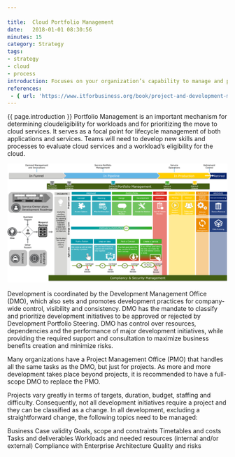 ```yaml
---

title:  Cloud Portfolio Management
date:   2018-01-01 08:30:56
minutes: 15
category: Strategy
tags:
- strategy
- cloud
- process
introduction: Focuses on your organization’s capability to manage and prioritize IT investments, programs, and projects in alignment with your organization’s business goals.
references:
 - { url: 'https://www.itforbusiness.org/book/project-and-development-management/overview/' , title: 'IT for Business'}
---
```


{{ page.introduction }}
Portfolio Management is an important mechanism for determining cloudeligibility
for workloads and for prioritizing the move to cloud services. It serves
as a focal point for lifecycle management of both applications and services.
Teams will need to develop new skills and processes to evaluate cloud services
and a workload’s eligibility for the cloud.

![portfolio](/assets/framework/portfolio.png)

Development is coordinated by the Development Management Office (DMO), which also sets and promotes development practices for company-wide control, visibility and consistency. DMO has the mandate to classify and prioritize development initiatives to be approved or rejected by Development Portfolio Steering. DMO has control over resources, dependencies and the performance of major development initiatives, while providing the required support and consultation to maximize business benefits creation and minimize risks.

Many organizations have a Project Management Office (PMO) that handles all the same tasks as the DMO, but just for projects. As more and more development takes place beyond projects, it is recommended to have a full-scope DMO to replace the PMO.

Projects vary greatly in terms of targets, duration, budget, staffing and difficulty. Consequently, not all development initiatives require a project and they can be classified as a change. In all development, excluding a straightforward change, the following topics need to be managed:

Business Case validity
Goals, scope and constraints
Timetables and costs
Tasks and deliverables
Workloads and needed resources (internal and/or external)
Compliance with Enterprise Architecture
Quality and risks